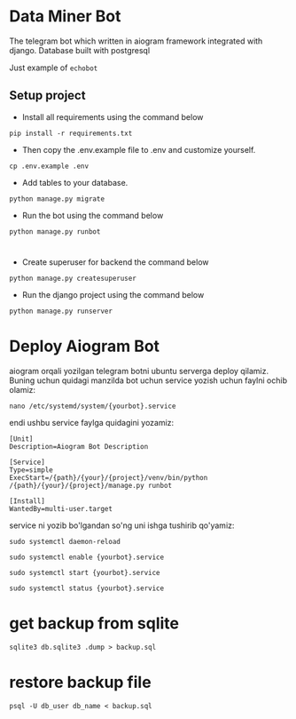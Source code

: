# Data Miner Bot

The telegram bot which written in aiogram framework integrated with django. Database built with postgresql

Just example of `echobot`

## Setup project

- Install all requirements using the command below
```shell
pip install -r requirements.txt
```
- Then copy the .env.example file to .env and customize yourself.
```shell
cp .env.example .env
```
- Add tables to your database.
```shell
python manage.py migrate
```

- Run the bot using the command below
```shell
python manage.py runbot
```

# 
- Create superuser for backend the command below
```shell
python manage.py createsuperuser
```

- Run the django project using the command below
```shell
python manage.py runserver
```


# Deploy Aiogram Bot


aiogram orqali yozilgan telegram botni ubuntu serverga deploy qilamiz.
Buning uchun quidagi manzilda bot uchun service yozish uchun faylni ochib olamiz:

`nano /etc/systemd/system/{yourbot}.service`

endi ushbu service faylga quidagini yozamiz:
```
[Unit]
Description=Aiogram Bot Description

[Service]
Type=simple
ExecStart=/{path}/{your}/{project}/venv/bin/python  /{path}/{your}/{project}/manage.py runbot

[Install]
WantedBy=multi-user.target
```
service ni yozib bo'lgandan so'ng uni ishga tushirib qo'yamiz:

`sudo systemctl daemon-reload`

`sudo systemctl enable {yourbot}.service`

`sudo systemctl start {yourbot}.service`

`sudo systemctl status {yourbot}.service`


# get backup from sqlite
`sqlite3 db.sqlite3 .dump > backup.sql`

# restore backup file
`psql -U db_user db_name < backup.sql`
